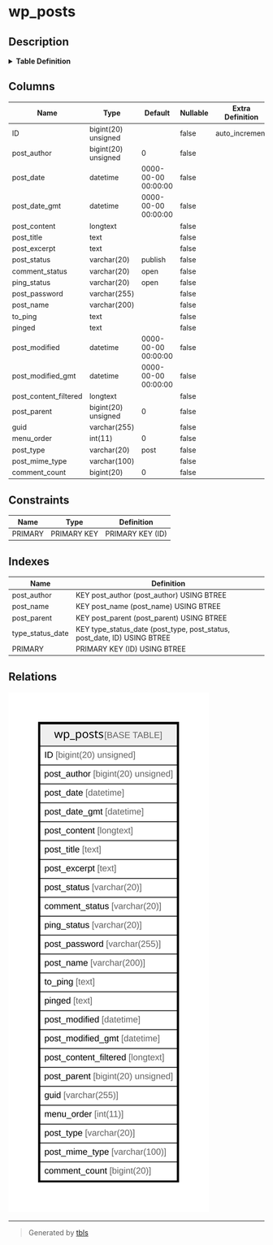 # wp_posts

## Description

<details>
<summary><strong>Table Definition</strong></summary>

```sql
CREATE TABLE `wp_posts` (
  `ID` bigint(20) unsigned NOT NULL AUTO_INCREMENT,
  `post_author` bigint(20) unsigned NOT NULL DEFAULT '0',
  `post_date` datetime NOT NULL DEFAULT '0000-00-00 00:00:00',
  `post_date_gmt` datetime NOT NULL DEFAULT '0000-00-00 00:00:00',
  `post_content` longtext COLLATE utf8mb4_unicode_520_ci NOT NULL,
  `post_title` text COLLATE utf8mb4_unicode_520_ci NOT NULL,
  `post_excerpt` text COLLATE utf8mb4_unicode_520_ci NOT NULL,
  `post_status` varchar(20) COLLATE utf8mb4_unicode_520_ci NOT NULL DEFAULT 'publish',
  `comment_status` varchar(20) COLLATE utf8mb4_unicode_520_ci NOT NULL DEFAULT 'open',
  `ping_status` varchar(20) COLLATE utf8mb4_unicode_520_ci NOT NULL DEFAULT 'open',
  `post_password` varchar(255) COLLATE utf8mb4_unicode_520_ci NOT NULL DEFAULT '',
  `post_name` varchar(200) COLLATE utf8mb4_unicode_520_ci NOT NULL DEFAULT '',
  `to_ping` text COLLATE utf8mb4_unicode_520_ci NOT NULL,
  `pinged` text COLLATE utf8mb4_unicode_520_ci NOT NULL,
  `post_modified` datetime NOT NULL DEFAULT '0000-00-00 00:00:00',
  `post_modified_gmt` datetime NOT NULL DEFAULT '0000-00-00 00:00:00',
  `post_content_filtered` longtext COLLATE utf8mb4_unicode_520_ci NOT NULL,
  `post_parent` bigint(20) unsigned NOT NULL DEFAULT '0',
  `guid` varchar(255) COLLATE utf8mb4_unicode_520_ci NOT NULL DEFAULT '',
  `menu_order` int(11) NOT NULL DEFAULT '0',
  `post_type` varchar(20) COLLATE utf8mb4_unicode_520_ci NOT NULL DEFAULT 'post',
  `post_mime_type` varchar(100) COLLATE utf8mb4_unicode_520_ci NOT NULL DEFAULT '',
  `comment_count` bigint(20) NOT NULL DEFAULT '0',
  PRIMARY KEY (`ID`),
  KEY `post_name` (`post_name`(191)),
  KEY `type_status_date` (`post_type`,`post_status`,`post_date`,`ID`),
  KEY `post_parent` (`post_parent`),
  KEY `post_author` (`post_author`)
) ENGINE=InnoDB AUTO_INCREMENT=[Redacted by tbls] DEFAULT CHARSET=utf8mb4 COLLATE=utf8mb4_unicode_520_ci
```

</details>

## Columns

| Name | Type | Default | Nullable | Extra Definition | Children | Parents | Comment |
| ---- | ---- | ------- | -------- | --------------- | -------- | ------- | ------- |
| ID | bigint(20) unsigned |  | false | auto_increment |  |  |  |
| post_author | bigint(20) unsigned | 0 | false |  |  |  |  |
| post_date | datetime | 0000-00-00 00:00:00 | false |  |  |  |  |
| post_date_gmt | datetime | 0000-00-00 00:00:00 | false |  |  |  |  |
| post_content | longtext |  | false |  |  |  |  |
| post_title | text |  | false |  |  |  |  |
| post_excerpt | text |  | false |  |  |  |  |
| post_status | varchar(20) | publish | false |  |  |  |  |
| comment_status | varchar(20) | open | false |  |  |  |  |
| ping_status | varchar(20) | open | false |  |  |  |  |
| post_password | varchar(255) |  | false |  |  |  |  |
| post_name | varchar(200) |  | false |  |  |  |  |
| to_ping | text |  | false |  |  |  |  |
| pinged | text |  | false |  |  |  |  |
| post_modified | datetime | 0000-00-00 00:00:00 | false |  |  |  |  |
| post_modified_gmt | datetime | 0000-00-00 00:00:00 | false |  |  |  |  |
| post_content_filtered | longtext |  | false |  |  |  |  |
| post_parent | bigint(20) unsigned | 0 | false |  |  |  |  |
| guid | varchar(255) |  | false |  |  |  |  |
| menu_order | int(11) | 0 | false |  |  |  |  |
| post_type | varchar(20) | post | false |  |  |  |  |
| post_mime_type | varchar(100) |  | false |  |  |  |  |
| comment_count | bigint(20) | 0 | false |  |  |  |  |

## Constraints

| Name | Type | Definition |
| ---- | ---- | ---------- |
| PRIMARY | PRIMARY KEY | PRIMARY KEY (ID) |

## Indexes

| Name | Definition |
| ---- | ---------- |
| post_author | KEY post_author (post_author) USING BTREE |
| post_name | KEY post_name (post_name) USING BTREE |
| post_parent | KEY post_parent (post_parent) USING BTREE |
| type_status_date | KEY type_status_date (post_type, post_status, post_date, ID) USING BTREE |
| PRIMARY | PRIMARY KEY (ID) USING BTREE |

## Relations

![er](wp_posts.svg)

---

> Generated by [tbls](https://github.com/k1LoW/tbls)
